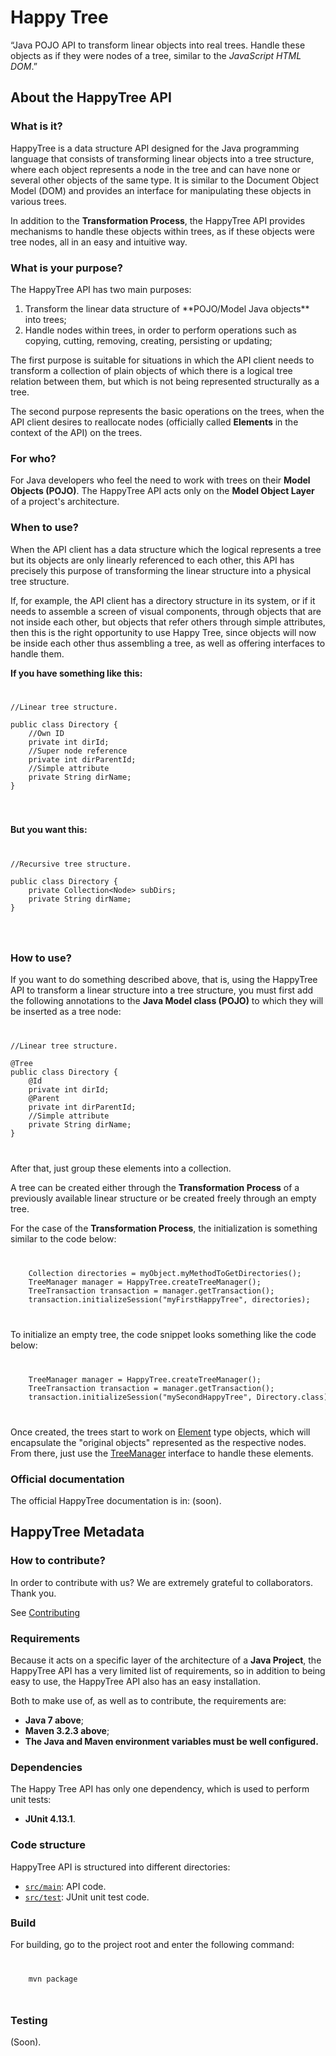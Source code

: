 
# Happy Tree

“Java POJO API to transform linear objects into real trees. Handle
these objects as if they were nodes of a tree, similar to the
*JavaScript HTML DOM*.”


## About the HappyTree API

### What is it?

HappyTree is a data structure API designed for the Java programming 
language that consists of transforming linear objects into a tree 
structure, where each object represents a node in the tree and can 
have none or several other objects of the same type. It is similar 
to the Document Object Model (DOM) and provides an interface for 
manipulating these objects in various trees.

In addition to the **Transformation Process**, the HappyTree API
provides mechanisms to handle these objects within trees, as if these
objects were tree nodes, all in an easy and intuitive way.

### What is your purpose?

The HappyTree API has two main purposes:

<ol>
<li>Transform the linear data structure of
 **POJO/Model Java objects** into trees;</li>
<li>Handle nodes within trees, in order to perform operations such as
 copying, cutting, removing, creating, persisting or updating;</li>
</ol>

The first purpose is suitable for situations in which the API client
needs to transform a collection of plain objects of which there is a
logical tree relation between them, but which is not being
represented structurally as a tree.

The second purpose represents the basic operations on the trees, when
the API client desires to reallocate nodes (officially called
**Elements** in the context of the API) on the trees.

### For who?

For Java developers who feel the need to work with trees on their
**Model Objects (POJO)**. The HappyTree API acts only on the
**Model Object Layer** of a project's architecture.

### When to use?

When the API client has a data structure which the logical represents
a tree but its objects are only linearly referenced to each other,
this API has precisely this purpose of transforming the linear
structure into a physical tree structure.

If, for example, the API client has a directory structure in its 
system, or if it needs to assemble a screen of visual components, 
through objects that are not inside each other, but objects that 
refer others through simple attributes, then this is the right 
opportunity to use Happy Tree, since objects will now be inside 
each other thus assembling a tree, as well as offering interfaces 
to handle them.

<b>If you have something like this:</b><br>
<code>
<pre>
//Linear tree structure.<br/>  
public class Directory {
	//Own ID
	private int dirId;
	//Super node reference
	private int dirParentId;
	//Simple attribute
	private String dirName;
}  
</pre>
</code>

<b>But you want this:</b><br>
<code>
<pre>
//Recursive tree structure.<br/>
public class Directory {
	private Collection&lt;Node&gt; subDirs;
	private String dirName;
}
</pre>
</code>

### How to use?

If you want to do something described above, that is, using the
HappyTree API to transform a linear structure into a tree structure,
you must first add the following annotations to the
**Java Model class (POJO)** to which they will be inserted as a tree
node:

<code>
<pre>
//Linear tree structure.<br/>
@Tree
public class Directory {
	@Id
	private int dirId;
	@Parent
	private int dirParentId;
	//Simple attribute
	private String dirName;
}  
</pre>
</code>

After that, just group these elements into a collection.

A tree can be created either through the **Transformation Process**
of a previously available linear structure or be created freely
through an empty tree.

For the case of the **Transformation Process**, the initialization is
something similar to the code below:

<code>
<pre>
	Collection<Directory> directories = myObject.myMethodToGetDirectories();
	TreeManager manager = HappyTree.createTreeManager();
	TreeTransaction transaction = manager.getTransaction();
	transaction.initializeSession("myFirstHappyTree", directories);
</pre>
</code>

To initialize an empty tree, the code snippet looks something like
the code below:

<code>
<pre>
	TreeManager manager = HappyTree.createTreeManager();
	TreeTransaction transaction = manager.getTransaction();
	transaction.initializeSession("mySecondHappyTree", Directory.class);
</pre>
</code>

Once created, the trees start to work on
[Element](https://github.com/Miuey/happytree/blob/master/src/main/java/com/miuey/happytree/Element.java)
type objects, which will encapsulate the "original objects"
represented as the respective nodes. From there, just use the
[TreeManager](https://github.com/Miuey/happytree/blob/master/src/main/java/com/miuey/happytree/TreeManager.java)
interface to handle these elements.

### Official documentation

The official HappyTree documentation is in: (soon).


## HappyTree Metadata


### How to contribute?

In order to contribute with us?
We are extremely grateful to collaborators.
Thank you.

See [Contributing](https://github.com/Miuey/happytree/blob/0.0.5/CONTRIBUTING.md)

### Requirements

Because it acts on a specific layer of the architecture of a
**Java Project**, the HappyTree API has a very limited list of
requirements, so in addition to being easy to use, the HappyTree API
also has an easy installation.

Both to make use of, as well as to contribute, the requirements are:

* **Java 7 above**;
* **Maven 3.2.3 above**;
* **The Java and Maven environment variables must be well configured.**

### Dependencies

The Happy Tree API has only one dependency, which is used to perform
unit tests:

* **JUnit 4.13.1**.

### Code structure

HappyTree API is structured into different directories:

- [`src/main`](./src/main): API code.
- [`src/test`](./src/test): JUnit unit test code.

### Build

For building, go to the project root and enter the following command:

<code>
<pre>
	mvn package
</pre>
</code>

### Testing

(Soon).
